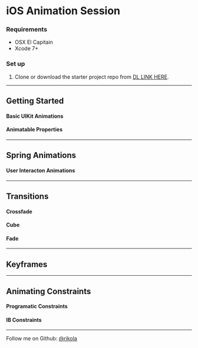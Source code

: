 # iOS Animation Session

### Requirements
* OSX El Capitain
* Xcode 7+

### Set up

1. Clone or download the starter project repo from [DL LINK HERE](example.com).  

---  

## Getting Started

#### Basic UIKit Animations

#### Animatable Properties

--- 

## Spring Animations

#### User Interacton Animations

---

## Transitions

#### Crossfade

#### Cube

#### Fade

---

## Keyframes


---

## Animating Constraints

#### Programatic Constraints

#### IB Constraints



---
Follow me on Github: [@rikola](https://github.com/rikola)  





